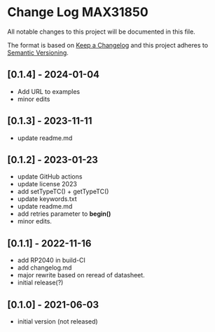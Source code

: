 # Change Log MAX31850

All notable changes to this project will be documented in this file.

The format is based on [Keep a Changelog](http://keepachangelog.com/)
and this project adheres to [Semantic Versioning](http://semver.org/).


## [0.1.4] - 2024-01-04
- Add URL to examples
- minor edits


## [0.1.3] - 2023-11-11
- update readme.md

## [0.1.2] - 2023-01-23
- update GitHub actions
- update license 2023
- add setTypeTC() + getTypeTC()
- update keywords.txt
- update readme.md
- add retries parameter to **begin()**
- minor edits.

## [0.1.1] - 2022-11-16
- add RP2040 in build-CI
- add changelog.md
- major rewrite based on reread of datasheet.
- initial release(?)

## [0.1.0] - 2021-06-03
- initial version (not released)


